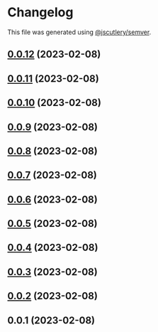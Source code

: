 # Changelog

This file was generated using [@jscutlery/semver](https://github.com/jscutlery/semver).

## [0.0.12](https://github.com/MaurizioContino/SLngTemplate/compare/sldashboard-sldashboard-0.0.11...sldashboard-sldashboard-0.0.12) (2023-02-08)



## [0.0.11](https://github.com/MaurizioContino/SLngTemplate/compare/sldashboard-sldashboard-0.0.10...sldashboard-sldashboard-0.0.11) (2023-02-08)



## [0.0.10](https://github.com/MaurizioContino/SLngTemplate/compare/sldashboard-sldashboard-0.0.9...sldashboard-sldashboard-0.0.10) (2023-02-08)



## [0.0.9](https://github.com/MaurizioContino/SLngTemplate/compare/sldashboard-sldashboard-0.0.8...sldashboard-sldashboard-0.0.9) (2023-02-08)



## [0.0.8](https://github.com/MaurizioContino/SLngTemplate/compare/sldashboard-sldashboard-0.0.7...sldashboard-sldashboard-0.0.8) (2023-02-08)



## [0.0.7](https://github.com/MaurizioContino/SLngTemplate/compare/sldashboard-sldashboard-0.0.6...sldashboard-sldashboard-0.0.7) (2023-02-08)



## [0.0.6](https://github.com/MaurizioContino/SLngTemplate/compare/sldashboard-sldashboard-0.0.5...sldashboard-sldashboard-0.0.6) (2023-02-08)



## [0.0.5](https://github.com/MaurizioContino/SLngTemplate/compare/sldashboard-sldashboard-0.0.4...sldashboard-sldashboard-0.0.5) (2023-02-08)



## [0.0.4](https://github.com/MaurizioContino/SLngTemplate/compare/sldashboard-sldashboard-0.0.3...sldashboard-sldashboard-0.0.4) (2023-02-08)



## [0.0.3](https://github.com/MaurizioContino/SLngTemplate/compare/sldashboard-sldashboard-0.0.2...sldashboard-sldashboard-0.0.3) (2023-02-08)



## [0.0.2](https://github.com/MaurizioContino/SLngTemplate/compare/sldashboard-sldashboard-0.0.1...sldashboard-sldashboard-0.0.2) (2023-02-08)



## 0.0.1 (2023-02-08)
